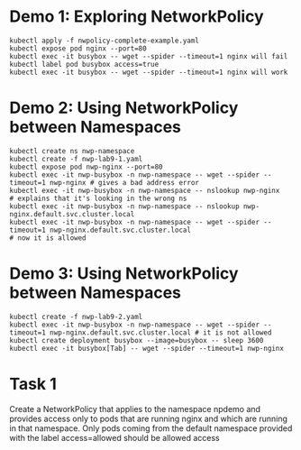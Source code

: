 # Demo 1: Exploring NetworkPolicy
```
kubectl apply -f nwpolicy-complete-example.yaml
kubectl expose pod nginx --port=80
kubectl exec -it busybox -- wget --spider --timeout=1 nginx will fail
kubectl label pod busybox access=true
kubectl exec -it busybox -- wget --spider --timeout=1 nginx will work
```
# Demo 2: Using NetworkPolicy between Namespaces
```
kubectl create ns nwp-namespace
kubectl create -f nwp-lab9-1.yaml
kubectl expose pod nwp-nginx --port=80
kubectl exec -it nwp-busybox -n nwp-namespace -- wget --spider --timeout=1 nwp-nginx # gives a bad address error
kubectl exec -it nwp-busybox -n nwp-namespace -- nslookup nwp-nginx
# explains that it's looking in the wrong ns
kubectl exec -it nwp-busybox -n nwp-namespace -- nslookup nwp-nginx.default.svc.cluster.local
kubectl exec -it nwp-busybox -n nwp-namespace -- wget --spider --timeout=1 nwp-nginx.default.svc.cluster.local
# now it is allowed
```
# Demo 3: Using NetworkPolicy between Namespaces
```
kubectl create -f nwp-lab9-2.yaml
kubectl exec -it nwp-busybox -n nwp-namespace -- wget --spider --timeout=1 nwp-nginx.default.svc.cluster.local # it is not allowed
kubectl create deployment busybox --image=busybox -- sleep 3600
kubectl exec -it busybox[Tab] -- wget --spider --timeout=1 nwp-nginx
```

# Task 1
Create a NetworkPolicy that applies to the namespace npdemo and provides access only to pods that are running nginx and which are running in that namespace. Only pods coming from the default namespace provided with the label access=allowed should be allowed access
